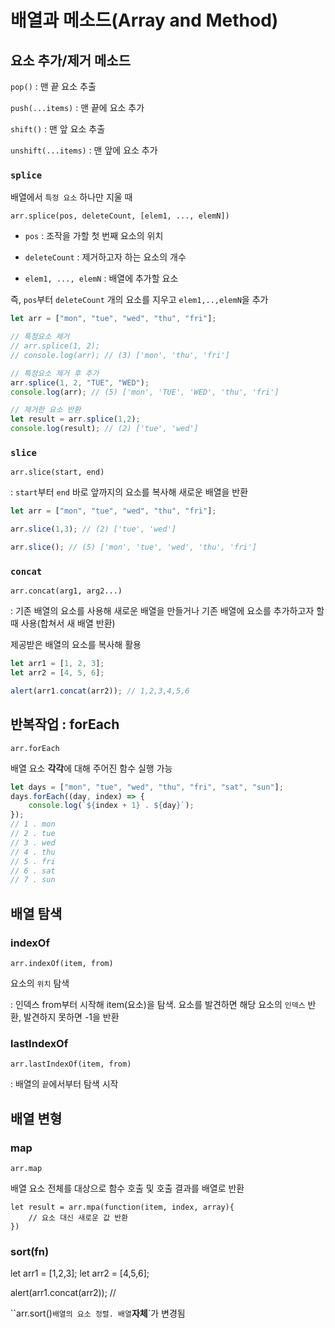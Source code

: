 # 배열과 메소드(Array and Method)

## 요소 추가/제거 메소드

`pop()` : 맨 끝 요소 추출

`push(...items)` : 맨 끝에 요소 추가

`shift()` : 맨 앞 요소 추출

`unshift(...items)` : 맨 앞에 요소 추가

### `splice`

배열에서 `특정 요소` 하나만 지울 때

`arr.splice(pos, deleteCount, [elem1, ..., elemN])`

- `pos` : 조작을 가할 첫 번째 요소의 위치

- `deleteCount` : 제거하고자 하는 요소의 개수

- `elem1, ..., elemN` : 배열에 추가할 요소

즉, `pos`부터 `deleteCount` 개의 요소를 지우고 `elem1,..,elemN`을 추가

```javascript
let arr = ["mon", "tue", "wed", "thu", "fri"];

// 특정요소 제거
// arr.splice(1, 2); 
// console.log(arr); // (3) ['mon', 'thu', 'fri']

// 특정요소 제거 후 추가
arr.splice(1, 2, "TUE", "WED"); 
console.log(arr); // (5) ['mon', 'TUE', 'WED', 'thu', 'fri']

// 제거한 요소 반환 
let result = arr.splice(1,2);
console.log(result); // (2) ['tue', 'wed']
```

### `slice`

`arr.slice(start, end)`

: `start`부터 `end` 바로 앞까지의 요소를 복사해 새로운 배열을 반환

```javascript
let arr = ["mon", "tue", "wed", "thu", "fri"];

arr.slice(1,3); // (2) ['tue', 'wed']

arr.slice(); // (5) ['mon', 'tue', 'wed', 'thu', 'fri'] 
```

### `concat`

`arr.concat(arg1, arg2...)`

: 기존 배열의 요소를 사용해 새로운 배열을 만들거나 기존 배열에 요소를 추가하고자 할 때 사용(합쳐서 새 배열 반환)

제공받은 배열의 요소를 복사해 활용

```javascript
let arr1 = [1, 2, 3];
let arr2 = [4, 5, 6];

alert(arr1.concat(arr2)); // 1,2,3,4,5,6
```

## 반복작업 : forEach

`arr.forEach`

배열 요소 **각각**에 대해 주어진 함수 실행 가능

```javascript
let days = ["mon", "tue", "wed", "thu", "fri", "sat", "sun"];
days.forEach((day, index) => {
    console.log(`${index + 1} . ${day}`);
});
// 1 . mon
// 2 . tue 
// 3 . wed 
// 4 . thu 
// 5 . fri 
// 6 . sat 
// 7 . sun
```

## 배열 탐색

### indexOf

`arr.indexOf(item, from)`

요소의 `위치` 탐색

: 인덱스 from부터 시작해 item(요소)을 탐색. 요소를 발견하면 해당 요소의 `인덱스` 반환, 발견하지 못하면 -1을 반환

### lastIndexOf

`arr.lastIndexOf(item, from)`

: 배열의 `끝`에서부터 탐색 시작

## 배열 변형

### map

`arr.map`

배열 요소 전체를 대상으로 함수 호출 및 호출 결과를 배열로 반환

```javasccript
let result = arr.mpa(function(item, index, array){
    // 요소 대신 새로운 값 반환
})
```

### sort(fn)

let arr1 = [1,2,3];
let arr2 = [4,5,6];

alert(arr1.concat(arr2)); //

``arr.sort()`
배열의 요소 정렬. 배열 `**자체**`가 변경됨

